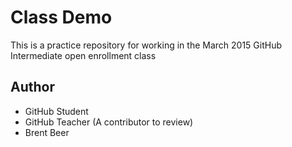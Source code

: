 # Class Demo

This is a practice repository for working in the March 2015 GitHub Intermediate open enrollment class

## Author
- GitHub Student
- GitHub Teacher (A contributor to review)
- Brent Beer
